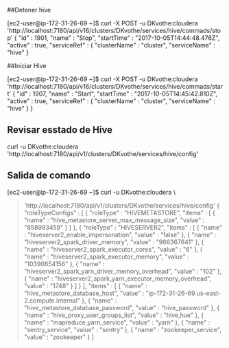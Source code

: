 ##Detener hive

[ec2-user@ip-172-31-26-69 ~]$ curl -X POST -u DKvothe:cloudera 'http://localhost:7180/api/v16/clusters/DKvothe/services/hive/commads/stop'
{
  "id" : 1901,
  "name" : "Stop",
  "startTime" : "2017-10-05T14:44:48.476Z",
  "active" : true,
  "serviceRef" : {
    "clusterName" : "cluster",
    "serviceName" : "hive"
  }

##Iniciar Hive

[ec2-user@ip-172-31-26-69 ~]$ curl -X POST -u DKvothe:cloudera 'http://localhost:7180/api/v16/clusters/DKvothe/services/hive/commads/start'
{
  "id" : 1907,
  "name" : "Start",
  "startTime" : "2017-10-05T14:45:42.810Z",
  "active" : true,
  "serviceRef" : {
    "clusterName" : "cluster",
    "serviceName" : "hive"
  }
}

## Revisar esstado de Hive

curl -u DKvothe:cloudera \
  'http://localhost:7180/api/v1/clusters/DKvothe/services/hive/config'
  
## Salida de comando

[ec2-user@ip-172-31-26-69 ~]$ curl -u DKvothe:cloudera \
>   'http://localhost:7180/api/v1/clusters/DKvothe/services/hive/config'
{
  "roleTypeConfigs" : [ {
    "roleType" : "HIVEMETASTORE",
    "items" : [ {
      "name" : "hive_metastore_server_max_message_size",
      "value" : "858993459"
    } ]
  }, {
    "roleType" : "HIVESERVER2",
    "items" : [ {
      "name" : "hiveserver2_enable_impersonation",
      "value" : "false"
    }, {
      "name" : "hiveserver2_spark_driver_memory",
      "value" : "966367641"
    }, {
      "name" : "hiveserver2_spark_executor_cores",
      "value" : "6"
    }, {
      "name" : "hiveserver2_spark_executor_memory",
      "value" : "10390654156"
    }, {
      "name" : "hiveserver2_spark_yarn_driver_memory_overhead",
      "value" : "102"
    }, {
      "name" : "hiveserver2_spark_yarn_executor_memory_overhead",
      "value" : "1748"
    } ]
  } ],
  "items" : [ {
    "name" : "hive_metastore_database_host",
    "value" : "ip-172-31-26-69.us-east-2.compute.internal"
  }, {
    "name" : "hive_metastore_database_password",
    "value" : "hive_password"
  }, {
    "name" : "hive_proxy_user_groups_list",
    "value" : "hive,hue"
  }, {
    "name" : "mapreduce_yarn_service",
    "value" : "yarn"
  }, {
    "name" : "sentry_service",
    "value" : "sentry"
  }, {
    "name" : "zookeeper_service",
    "value" : "zookeeper"
  } ]
